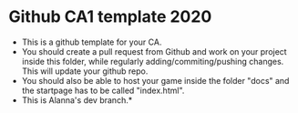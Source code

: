 # Github CA1 template 2020

- This is a github template for your CA.
- You should create a pull request from Github and work on your project inside this folder, while regularly adding/commiting/pushing changes. This will update your github repo.
- You should also be able to host your game inside the folder "docs" and the startpage has to be called "index.html".
- This is Alanna's dev branch.\*
